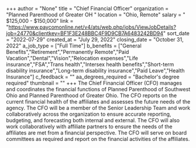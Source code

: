 +++
author = "None"
title = "Chief Financial Officer"
organization = "Planned Parenthood of Greater OH "
location = "Ohio, Remote"
salary = " $125,000 - $150,000"
link = "https://www.paycomonline.net/v4/ats/web.php/jobs/ViewJobDetails?job=24770&clientkey=BF1F3E248BBC4F9D9CB7A6483242BD94"
sort_date = "2022-07-29"
created_at = "July 29, 2022"
closing_date = "October 31, 2022"
a_job_type = ["Full Time"]
b_benefits = ["General Benefits","Retirement","Permanently Remote","Paid Vacation","Dental","Vision","Relocation expenses","Life insurance","FSA","Trans health","Intersex health benefits","Short-term disability insurance","Long-term disability insurance","Paid Leave","Health Insurance"]
c_feedback = ""
aa_degrees_required = "Bachelor's degree required"
thumbnail = ""
+++
The Chief Financial Officer (CFO) manages and coordinates the financial functions of Planned Parenthood of Southwest Ohio and Planned Parenthood of Greater Ohio.  The CFO reports on the current financial health of the affiliates and assesses the future needs of the agency. The CFO will be a member of the Senior Leadership Team and work collaboratively across the organization to ensure accurate reporting, budgeting, and forecasting both internal and external.  The CFO will also work collaboratively with affiliate partners to ensure the needs of the affiliates are met from a financial perspective.  The CFO will serve on board committees as required and report on the financial activities of the affiliates.